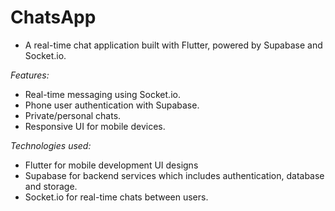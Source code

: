 # ChatsApp

- A real-time chat application built with Flutter, powered by Supabase and Socket.io.

*Features:*

- Real-time messaging using Socket.io.
- Phone user authentication with Supabase.
- Private/personal chats.
- Responsive UI for mobile devices.

*Technologies used:*

- Flutter for mobile development UI designs 
- Supabase for backend services which includes authentication, database and storage. 
- Socket.io for real-time chats between users.
